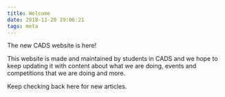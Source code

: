 ```yaml
---
title: Welcome
date: 2018-11-20 19:06:21
tags: meta
---
```

The new CADS website is here!

This website is made and maintained by students in CADS and we hope to keep updating it with content about what we are doing, events and competitions that we are doing and more.

Keep checking back here for new articles.